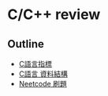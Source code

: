 # C/C++ review

## Outline
* [C語言指標](./C_pointer/README.md)
* [C語言 資料結構](./C_data_structure/README.md)
* [Neetcode 刷題](./neetcode_writeup/README.md)